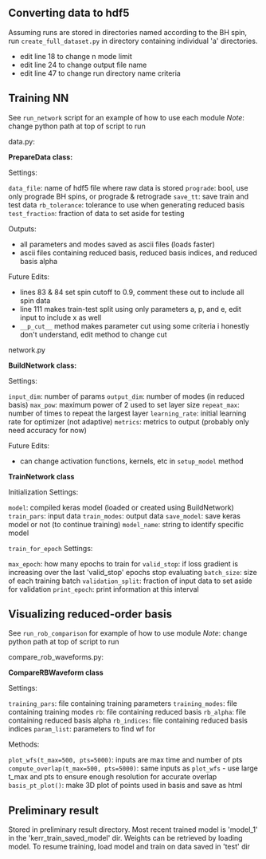 ## Converting data to hdf5

Assuming runs are stored in directories named according to the BH spin, run `create_full_dataset.py` in directory containing individual 'a' directories.
- edit line 18 to change n mode limit
- edit line 24 to change output file name
- edit line 47 to change run directory name criteria

## Training NN

See `run_network` script for an example of how to use each module
*Note*: change python path at top of script to run

data.py: 

**PrepareData class:**

Settings:
	
`data_file`: name of hdf5 file where raw data is stored
`prograde`: bool, use only prograde BH spins, or prograde & retrograde
`save_tt`: save train and test data
`rb_tolerance`: tolerance to use when generating reduced basis
`test_fraction`: fraction of data to set aside for testing

Outputs:

- all parameters and modes saved as ascii files (loads faster)
- ascii files containing reduced basis, reduced basis indices, and reduced basis alpha

Future Edits:

- lines 83 & 84 set spin cutoff to 0.9, comment these out to include all spin data
- line 111 makes train-test split using only parameters a, p, and e, edit input to include x as well 
- `__p_cut__` method makes parameter cut using some criteria i honestly don't understand, edit method to change cut

network.py

**BuildNetwork class:**

Settings:

`input_dim`: number of params
`output_dim`: number of modes (in reduced basis)
`max_pow`: maximum power of 2 used to set layer size
`repeat_max`: number of times to repeat the largest layer
`learning_rate`: initial learning rate for optimizer (not adaptive)
`metrics`: metrics to output (probably only need accuracy for now)

Future Edits:

- can change activation functions, kernels, etc in `setup_model` method	

**TrainNetwork class**

Initialization Settings:

`model`: compiled keras model (loaded or created using BuildNetwork)
`train_pars`: input data
`train_modes`: output data
`save_model`: save keras model or not (to continue training)
`model_name`: string to identify specific model

`train_for_epoch` Settings:

`max_epoch`: how many epochs to train for
`valid_stop`: if loss gradient is increasing over the last 'valid_stop' epochs stop evaluating
`batch_size`: size of each training batch
`validation_split`: fraction of input data to set aside for validation
`print_epoch`: print information at this interval		

## Visualizing reduced-order basis

See `run_rob_comparison` for example of how to use module
*Note*: change python path at top of script to run

compare_rob_waveforms.py:

**CompareRBWaveform class**

Settings:

`training_pars`: file containing training parameters 
`training_modes`: file containing training modes
`rb`: file containing reduced basis
`rb_alpha`: file containing reduced basis alpha 
`rb_indices`: file containing reduced basis indices 
`param_list`: parameters to find wf for

Methods:

`plot_wfs(t_max=500, pts=5000)`: inputs are max time and number of pts
`compute_overlap(t_max=500, pts=5000)`: same inputs as `plot_wfs` - use large t_max and pts to ensure enough resolution for accurate overlap
`basis_pt_plot()`: make 3D plot of points used in basis and save as html 		

## Preliminary result

Stored in preliminary result directory. Most recent trained model is 'model_1' in the 'kerr_train_saved_model' dir. Weights can be retrieved by loading model. To resume training, load model and train on data saved in 'test' dir
